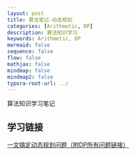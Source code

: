 ```yaml
---
layout: post
title: 算法笔记-动态规划
categories: [Arithmetic, DP]
description: 算法知识学习
keywords: Arithmetic, DP
mermaid: false
sequence: false
flow: false
mathjax: false
mindmap: false
mindmap2: false
typora-root-url: ../
---
```






算法知识学习笔记

## 学习链接

[一文搞定动态规划问题（附DP所有问题链接）](https://zhuanlan.zhihu.com/p/137992855)

